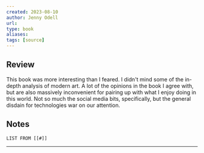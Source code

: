 ```yaml
---
created: 2023-08-10
author: Jenny Odell
url: 
type: book
aliases: 
tags: [source]
---
```

## Review
This book was more interesting than I feared. I didn't mind some of the in-depth analysis of modern art. A lot of the opinions in the book I agree with, but are also massively inconvenient for pairing up with what I enjoy doing in this world. Not so much the social media bits, specifically, but the general disdain for technologies war on our attention.

## Notes
```dataview
LIST FROM [[#]]
```

---